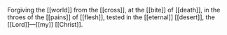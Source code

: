 Forgiving the [[world]] from the [[cross]], at the [[bite]] of [[death]], in the throes of the [[pains]] of [[flesh]], tested in the [[eternal]] [[desert]], the [[Lord]]—[[my]] [[Christ]].

